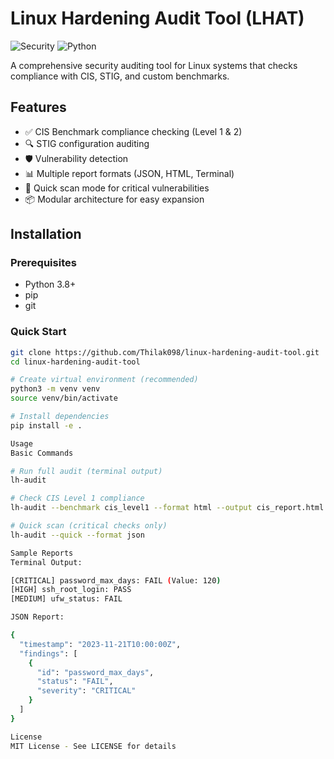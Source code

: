 # Linux Hardening Audit Tool (LHAT)

![Security](https://img.shields.io/badge/Security-Audit-blue)
![Python](https://img.shields.io/badge/Python-3.8+-green)

A comprehensive security auditing tool for Linux systems that checks compliance with CIS, STIG, and custom benchmarks.

## Features

- ✅ CIS Benchmark compliance checking (Level 1 & 2)
- 🔍 STIG configuration auditing
- 🛡️ Vulnerability detection
- 📊 Multiple report formats (JSON, HTML, Terminal)
- 🚀 Quick scan mode for critical vulnerabilities
- 📦 Modular architecture for easy expansion

## Installation

### Prerequisites
- Python 3.8+
- pip
- git

### Quick Start
```bash
git clone https://github.com/Thilak098/linux-hardening-audit-tool.git
cd linux-hardening-audit-tool

# Create virtual environment (recommended)
python3 -m venv venv
source venv/bin/activate

# Install dependencies
pip install -e .

Usage
Basic Commands

# Run full audit (terminal output)
lh-audit

# Check CIS Level 1 compliance
lh-audit --benchmark cis_level1 --format html --output cis_report.html

# Quick scan (critical checks only)
lh-audit --quick --format json

Sample Reports
Terminal Output:

[CRITICAL] password_max_days: FAIL (Value: 120)
[HIGH] ssh_root_login: PASS
[MEDIUM] ufw_status: FAIL

JSON Report:

{
  "timestamp": "2023-11-21T10:00:00Z",
  "findings": [
    {
      "id": "password_max_days",
      "status": "FAIL",
      "severity": "CRITICAL"
    }
  ]
}

License
MIT License - See LICENSE for details
